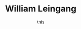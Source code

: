 <!DOCTYPE html>

<title>
    Portfolio
</title>

<header>
    <h1>
        William Leingang
    </h1>
    <p class="view">
        <a href="erahg">
            this
        </a>
    </p>
</header>


